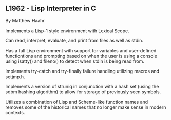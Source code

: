 ## L1962 - Lisp Interpreter in C ##

By Matthew Haahr


Implements a Lisp-1 style environment with Lexical Scope.

Can read, interpret, evaluate, and print from files as well as stdin.

Has a full Lisp environment with support for variables and user-defined functiontions and prompting based on when the user is using a console using isatty() and fileno() to detect when stdin is being read from.

Implements try-catch and try-finally failure handling utilizing macros and setjmp.h.

Implements a version of struniq in conjunction with a hash set (using the sdbm hashing algorithm) to allow for storage of previously seen symbols.

Utilizes a combination of Lisp and Scheme-like function names and removes some of the historical names that no longer make sense in modern contexts.
